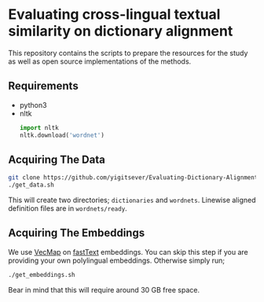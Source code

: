 # Evaluating cross-lingual textual similarity on dictionary alignment

This repository contains the scripts to prepare the resources for the study as well as open source implementations of the methods.

## Requirements
- python3
- nltk
    ```python
    import nltk
    nltk.download('wordnet')
    ```

## Acquiring The Data

```bash
git clone https://github.com/yigitsever/Evaluating-Dictionary-Alignment.git && cd Evaluating-Dictionary-Alignment
./get_data.sh
```

This will create two directories; `dictionaries` and `wordnets`.
Linewise aligned definition files are in `wordnets/ready`.

## Acquiring The Embeddings

We use [VecMap](https://github.com/artetxem/vecmap) on [fastText](https://fasttext.cc/) embeddings.
You can skip this step if you are providing your own polylingual embeddings.
Otherwise simply run;

```bash
./get_embeddings.sh
```

Bear in mind that this will require around 30 GB free space.

